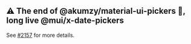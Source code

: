 ## ⚠️ The end of @akumzy/material-ui-pickers 🙈, long live @mui/x-date-pickers

See [#2157](https://github.com/mui/material-ui-pickers/issues/2157) for more details.
